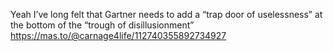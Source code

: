 Yeah I’ve long felt that Gartner needs to add a “trap door of uselessness” at the bottom of the “trough of disillusionment” [<span class="invisible">https://</span><span class="ellipsis">mas.to/@carnage4life/112740355</span><span class="invisible">892734927</span>](https://mas.to/@carnage4life/112740355892734927)